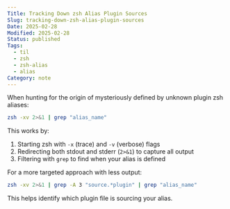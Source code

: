 ```yaml
---
Title: Tracking Down zsh Alias Plugin Sources
Slug: tracking-down-zsh-alias-plugin-sources
Date: 2025-02-28
Modified: 2025-02-28
Status: published
Tags:
  - til
  - zsh
  - zsh-alias
  - alias
Category: note
---
```


When hunting for the origin of mysteriously defined by unknown plugin zsh aliases:

```bash
zsh -xv 2>&1 | grep "alias_name"
```

This works by:

1. Starting zsh with `-x` (trace) and `-v` (verbose) flags
2. Redirecting both stdout and stderr (`2>&1`) to capture all output
3. Filtering with `grep` to find when your alias is defined

For a more targeted approach with less output:

```bash
zsh -xv 2>&1 | grep -A 3 "source.*plugin" | grep "alias_name"
```

This helps identify which plugin file is sourcing your alias.
